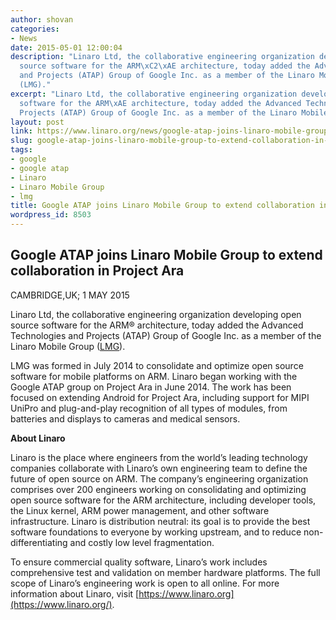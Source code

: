 ```yaml
---
author: shovan
categories:
- News
date: 2015-05-01 12:00:04
description: "Linaro Ltd, the collaborative engineering organization developing open
  source software for the ARM\xC2\xAE architecture, today added the Advanced Technologies
  and Projects (ATAP) Group of Google Inc. as a member of the Linaro Mobile Group
  (LMG)."
excerpt: "Linaro Ltd, the collaborative engineering organization developing open source
  software for the ARM\xAE architecture, today added the Advanced Technologies and
  Projects (ATAP) Group of Google Inc. as a member of the Linaro Mobile Group (LMG)."
layout: post
link: https://www.linaro.org/news/google-atap-joins-linaro-mobile-group-to-extend-collaboration-in-project-ara/
slug: google-atap-joins-linaro-mobile-group-to-extend-collaboration-in-project-ara
tags:
- google
- google atap
- Linaro
- Linaro Mobile Group
- lmg
title: Google ATAP joins Linaro Mobile Group to extend collaboration in Project Ara
wordpress_id: 8503
---
```


## Google ATAP joins Linaro Mobile Group to extend collaboration in Project Ara

CAMBRIDGE,UK; 1 MAY 2015

Linaro Ltd, the collaborative engineering organization developing open source software for the ARM® architecture, today added the Advanced Technologies and Projects (ATAP) Group of Google Inc. as a member of the Linaro Mobile Group ([LMG](https://www.linaro.org/members/#lmg)).

LMG was formed in July 2014 to consolidate and optimize open source software for mobile platforms on ARM. Linaro began working with the Google ATAP group on Project Ara in June 2014. The work has been focused on extending Android for Project Ara, including support for MIPI UniPro and plug-and-play recognition of all types of modules, from batteries and displays to cameras and medical sensors.

**About Linaro**

Linaro is the place where engineers from the world’s leading technology companies collaborate with Linaro’s own engineering team to define the future of open source on ARM. The company’s engineering organization comprises over 200 engineers working on consolidating and optimizing open source software for the ARM architecture, including developer tools, the Linux kernel, ARM power management, and other software infrastructure. Linaro is distribution neutral: its goal is to provide the best software foundations to everyone by working upstream, and to reduce non-differentiating and costly low level fragmentation.

To ensure commercial quality software, Linaro’s work includes comprehensive test and validation on member hardware platforms. The full scope of Linaro’s engineering work is open to all online. For more information about Linaro, visit [https://www.linaro.org](https://www.linaro.org/).